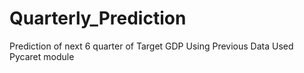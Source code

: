# Quarterly_Prediction
Prediction of next 6 quarter of Target GDP Using Previous Data
Used Pycaret module
